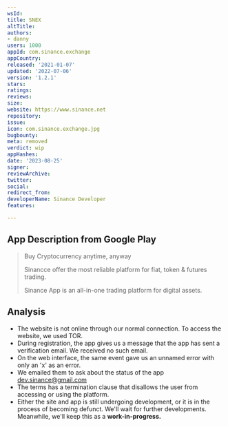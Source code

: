 ```yaml
---
wsId: 
title: SNEX
altTitle: 
authors:
- danny
users: 1000
appId: com.sinance.exchange
appCountry: 
released: '2021-01-07'
updated: '2022-07-06'
version: '1.2.1'
stars: 
ratings: 
reviews: 
size: 
website: https://www.sinance.net
repository: 
issue: 
icon: com.sinance.exchange.jpg
bugbounty: 
meta: removed
verdict: wip
appHashes: 
date: '2023-08-25'
signer: 
reviewArchive: 
twitter: 
social: 
redirect_from: 
developerName: Sinance Developer
features: 

---
```


## App Description from Google Play 

> Buy Cryptocurrency anytime, anyway
>
> Sinancce offer the most reliable platform for fiat, token & futures trading.
>
> Sinance App is an all-in-one trading platform for digital assets.

## Analysis 

- The website is not online through our normal connection. To access the website, we used TOR.
- During registration, the app gives us a message that the app has sent a verification email. We received no such email. 
- On the web interface, the same event gave us an unnamed error with only an 'x' as an error. 
- We emailed them to ask about the status of the app dev.sinance@gmail.com
- The terms has a termination clause that disallows the user from accessing or using the platform. 
- Either the site and app is still undergoing development, or it is in the process of becoming defunct. We'll wait for further developments. Meanwhile, we'll keep this as a **work-in-progress.**